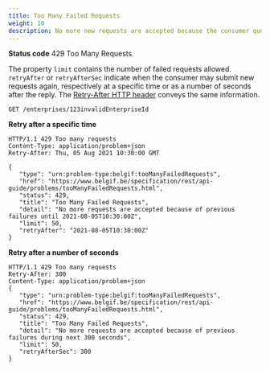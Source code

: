 ```yaml
---
title: Too Many Failed Requests
weight: 10
description: No more new requests are accepted because the consumer quota for failed requests was exceeded.
---
```


**Status code** 429 Too Many Requests

The property `limit` contains the number of failed requests allowed.
`retryAfter` or `retryAfterSec` indicate when the consumer may submit new requests again, respectively at a specific time or as a number of seconds after the reply.
The [Retry-After HTTP header](https://developer.mozilla.org/en-US/docs/Web/HTTP/Headers/Retry-After) conveys the same information.

    GET /enterprises/123invalidEnterpriseId

**Retry after a specific time**

    HTTP/1.1 429 Too many requests
    Content-Type: application/problem+json
    Retry-After: Thu, 05 Aug 2021 10:30:00 GMT

    {
       "type": "urn:problem-type:belgif:tooManyFailedRequests",
       "href": "https://www.belgif.be/specification/rest/api-guide/problems/tooManyFailedRequests.html",
       "status": 429,
       "title": "Too Many Failed Requests",
       "detail": "No more requests are accepted because of previous failures until 2021-08-05T10:30:00Z",
       "limit": 50,
       "retryAfter": "2021-08-05T10:30:00Z"
    }

**Retry after a number of seconds**

    HTTP/1.1 429 Too many requests
    Retry-After: 300
    Content-Type: application/problem+json
    {
       "type": "urn:problem-type:belgif:tooManyFailedRequests",
       "href": "https://www.belgif.be/specification/rest/api-guide/problems/tooManyFailedRequests.html",
       "status": 429,
       "title": "Too Many Failed Requests",
       "detail": "No more requests are accepted because of previous failures during next 300 seconds",
       "limit": 50,
       "retryAfterSec": 300
    }
